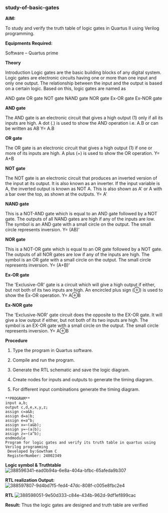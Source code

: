 ### study-of-basic-gates

**AIM:** 

To study and verify the truth table of logic gates in Quartus II using Verilog programming.

**Equipments Required:**

Software – Quartus prime 

**Theory**

Introduction Logic gates are the basic building blocks of any digital system. Logic gates are electronic circuits having one or more than one input and only one output. The relationship between the input and the output is based on a certain logic. Based on this, logic gates are named as

AND gate OR gate NOT gate NAND gate NOR gate Ex-OR gate Ex-NOR gate

**AND gate**

The AND gate is an electronic circuit that gives a high output (1) only if all its inputs are high. A dot (.) is used to show the AND operation i.e. A.B or can be written as AB
Y= A.B

**OR gate** 

The OR gate is an electronic circuit that gives a high output (1) if one or more of its inputs are high. A plus (+) is used to show the OR operation.
Y= A+B

**NOT gate**

The NOT gate is an electronic circuit that produces an inverted version of the input at its output. It is also known as an inverter. If the input variable is A, the inverted output is known as NOT A. This is also shown as A' or A with a bar over the top, as shown at the outputs.
Y= A'

**NAND gate**

This is a NOT-AND gate which is equal to an AND gate followed by a NOT gate. The outputs of all NAND gates are high if any of the inputs are low. The symbol is an AND gate with a small circle on the output. The small circle represents inversion.
Y= (AB)’

**NOR gate**

This is a NOT-OR gate which is equal to an OR gate followed by a NOT gate. The outputs of all NOR gates are low if any of the inputs are high. The symbol is an OR gate with a small circle on the output. The small circle represents inversion.
Y= (A+B)’

**Ex-OR gate**

The 'Exclusive-OR' gate is a circuit which will give a high output if either, but not both of its two inputs are high. An encircled plus sign (⊕) is used to show the Ex-OR operation.
Y= A⊕B

**Ex-NOR gate**

The 'Exclusive-NOR' gate circuit does the opposite to the EX-OR gate. It will give a low output if either, but not both of its two inputs are high. The symbol is an EX-OR gate with a small circle on the output. The small circle represents inversion.
Y= A⊕B

**Procedure** 

1.	Type the program in Quartus software.

2.	Compile and run the program.

3.	Generate the RTL schematic and save the logic diagram.

4.	Create nodes for inputs and outputs to generate the timing diagram.

5.	For different input combinations generate the timing diagram.

~~~
**PROGRAM**
input a,b;
output c,d,e,x,y,z;
assign c=a&b;
assign d=a|b;
assign e=a^b;
assign x=~(a&b);
assign y=~(a|b);
assign z=~(a^b);
endmodule
Program for logic gates and verify its truth table in quartus using Verilog programming
 Developed by:Gowtham C
 RegisterNumber: 24002349
 ~~~
**Logic symbol & Truthtable**
![388596341-ead0b94a-6e8a-404a-bfbc-65afeda9b307](https://github.com/user-attachments/assets/7ad1e75f-dd36-4f69-b3b8-078007b0b829)

**RTL realization Output:** 
![388597807-9d4bd7f5-fed4-47dc-808f-c005e8fbc2e4](https://github.com/user-attachments/assets/951c67ef-ef2c-467f-8116-77a09e69a4a9)

**RTL**
![388598051-9e50d333-c84e-434b-962d-9df1ef899cac](https://github.com/user-attachments/assets/d0d2d7f7-9593-42c9-85b0-f38039e6df42)

**Result:**
Thus the logic gates are designed and truth table are verified

